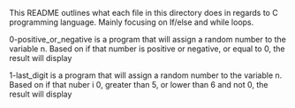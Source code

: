This README outlines what each file in this directory does in regards to C programming language. Mainly focusing on If/else and while loops.

0-positive_or_negative is a program that will assign a random number to the variable n. Based on if that number is positive or negative, or equal to 0, the result will display

1-last_digit is a program that will assign a random number to the variable n. Based on if that nuber i 0, greater than 5, or lower than 6 and not 0, the result will display


